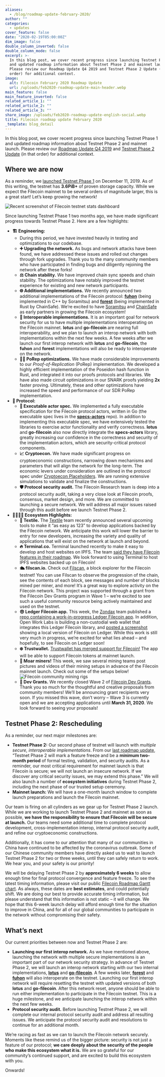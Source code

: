 ```yaml
---
aliases:
  - /blog/roadmap-update-february-2020/
author: ""
categories:
  - updates
cover_feature: false
date: "2020-02-19T05:00:00Z"
dim_image: false
double_column_inverted: false
double_column_mode: false
excerpt: >-
  In this blog post, we cover recent progress since launching Testnet Phase 1
  and updated roadmap information about Testnet Phase 2 and mainnet launch.
  Please review our Roadmap Update Q4 2019 and Testnet Phase 2 Update (in that
  order) for additional context.
image:
  alt: Filecoin February 2020 Roadmap Update
  url: /uploads/feb2020-roadmap-update-main-header.webp
main_feature: false
main_feature_inverted: false
related_article_1: ""
related_article_2: ""
related_article_3: ""
share_image: /uploads/feb2020-roadmap-update-english-social.webp
title: Filecoin roadmap update February 2020
_template: blog_detail
---
```


In this blog post, we cover recent progress since launching Testnet Phase 1 and updated roadmap information about Testnet Phase 2 and mainnet launch. Please review our [Roadmap Update Q4 2019](https://filecoin.io/blog/roadmap-update-2019-q4/) and [Testnet Phase 2 Update](https://filecoin.io/blog/testnet-phase-2-update/) (in that order) for additional context.

## Where we are now

As a reminder, we [launched Testnet Phase 1](https://filecoin.io/blog/filecoin-testnet-is-live/) on December 11, 2019. As of this writing, the testnet has **3.6PiB+** of proven storage capacity. While we expect the Filecoin mainnet to be several orders of magnitude larger, this is a great start! Let’s keep growing the network!

![Recent screenshot of Filecoin testnet stats dashboard](https://filecoin.io/vintage/images/blog/testnet-stats-feb-2020.jpg)

Since launching Testnet Phase 1 two months ago, we have made significant progress towards Testnet Phase 2. Here are a few highlights:

- **🏗️ Engineering:**
  - During this period, we have invested heavily in testing and optimizations to our codebase.
  - **➕ Upgrading the network.** As bugs and network attacks have been found, we have addressed these issues and rolled out changes through fork upgrades. Thank you to the many community members who have participated in finding bugs and diligently rejoining the network after these forks!
  - **⚖️ Chain stability.** We have improved chain sync speeds and chain stability. The optimizations have notably improved the testnet experience for existing and new network participants.
  - **🌐 Additional implementations.** We recently announced two additional implementations of the Filecoin protocol: [**fuhon**](https://github.com/filecoin-project/cpp-filecoin) (being implemented in C++ by Soramitsu) and [**forest**](https://github.com/chainsafe/forest) (being implemented in Rust by ChainSafe). We’re excited to have [Soramitsu](https://soramitsu.co.jp/) and [ChainSafe](https://chainsafe.io/) as early partners in growing the Filecoin ecosystem!
  - **🔗 Interoperable implementations.** It is an important goal for network security for us to have multiple implementations interoperating on the Filecoin mainnet. **lotus** and **go-filecoin** are nearing full interoperability, and we plan to launch an interop network with both implementations within the next few weeks. A few weeks after we launch our first interop network with **lotus** and **go-filecoin**, the **fuhon** and **forest** implementations will also be ready to interoperate on the network.
  - **🏃‍♀️ PoRep optimizations.** We have made considerable improvements to our _Proof-of-Replication_ (PoRep) implementation. We developed a highly efficient implementation of the Poseidon hash function in Rust, and integrated it into our proofs protocols and libraries. We have also made circuit optimizations in our SNARK proofs yielding **2x** faster proving. Ultimately, these and other optimizations have increased the speed and performance of our SDR PoRep implementation.
- **🍥 Protocol:**
  - **🧬 Executable actor spec.** We implemented a fully executable specification for the Filecoin protocol actors, written in Go (the executable spec lives in the [**specs-actors**](https://github.com/filecoin-project/specs-actors) repo). In addition to implementing this executable spec, we have extensively tested the libraries to exercise actor functionality and verify correctness. **lotus** and **go-filecoin** also now directly integrate the **specs-actors** library, greatly increasing our confidence in the correctness and security of the implementation actors, which are security-critical protocol components.
  - **📈 Cryptoecon.** We have made significant progress on cryptoeconomic constructions, narrowing down mechanisms and parameters that will align the network for the long-term. The economic levers under consideration are outlined in the protocol spec under [Cryptoecon Placeholders](https://filecoin-project.github.io/specs/#algorithms__cryptoecon). We are running extensive simulations to validate and finalize the constructions.
  - **🛡️ Protocol security audit.** The Filecoin Research team is deep into a protocol security audit, taking a very close look at Filecoin proofs, consensus, market design, and more. We are committed to launching a secure network. We will address all major issues raised through this audit before we launch Testnet Phase 2.
- **👨‍👩‍👧‍👦 Ecosystem Highlights:**
  - **🌟 Textile.** The [Textile](https://textile.io/) team recently announced several upcoming tools to make it “as easy as 123” to develop applications backed by the Filecoin network. We anticipate this work will lower the barrier to entry for new developers, increasing the variety and quality of applications that will exist on the network at launch and beyond.
  - **🔥 Terminal.co.** Terminal launched recently to make it easy to develop and host websites on IPFS. The team [said they have Filecoin features in their roadmap](https://twitter.com/terminaldotco/status/1227770882904424449). We look forward to using Terminal to host IPFS websites backed up on Filecoin!
  - **🛳️ filscan.io.** Check out [Filscan](https://filscan.io/), a block explorer for the Filecoin testnet! You can use Filscan to observe the progression of the chain, see the contents of each block, see messages and number of blocks mined per miner, and more! It’s a great way to explore activity on the Filecoin network. This project was supported through a grant from the Filecoin Dev Grants program in Wave 1 – we’re excited to see such a useful community resource being actively maintained and used on the testnet.
  - **😎 Ledger Filecoin app.** This week, the [Zondax](https://zondax.ch/) team published a [repo containing a work-in-progress Ledger Filecoin app](https://github.com/Zondax/ledger-filecoin). In addition, Open Work Labs is building a non-custodial web wallet that integrates this Ledger Filecoin library, and [posted a screenshot](https://twitter.com/openworklabs/status/1225882262291378176) showing a local version of Filecoin on Ledger. While this work is still very much in progress, we’re excited for what lies ahead – and hopefully, to see Filecoin on Ledger soon!
  - **❄️ Trustwallet.** [Trustwallet has merged support for Filecoin!](https://github.com/trustwallet/wallet-core/pull/811) The app will be able to support Filecoin tokens at mainnet launch.
  - **💾 Moar miners!** This week, we saw several mining teams post pictures and videos of their mining setups in advance of the Filecoin mainnet launch. Check out some of the setups below! ![Filecoin community mining rigs](https://filecoin.io/vintage/images/blog/mining-rigs.jpg)
  - **👟 Dev Grants.** We recently closed Wave 2 of [Filecoin Dev Grants](https://filecoin.io/grants/). Thank you so much for the thoughtful and creative proposals from community members! We’ll be announcing grant recipients very soon. If you missed this wave, don’t worry – Wave 3 is currently open and we are accepting applications until **March 31, 2020**. We look forward to seeing your proposals!

## Testnet Phase 2: Rescheduling

As a reminder, our next major milestones are:

- **Testnet Phase 2:** Our second phase of testnet will launch with _multiple secure, interoperable implementations_. From our [last roadmap update](https://filecoin.io/blog/roadmap-update-2019-q4/), “Testnet Phase 2 will mark a feature freeze and be a **minimum two-month period** of formal testing, validation, and security audits. As a reminder, our most critical requirement for mainnet launch is that Filecoin is secure; we will not launch an insecure network. If we discover any critical security issues, we may extend this phase.” We will also launch a number of **ecosystem initiatives** during Testnet Phase 2, including the next phase of our trusted setup ceremony.
- **Mainnet launch:** We will have a one-month launch window to complete launch preparations and launch the Filecoin mainnet.

Our team is firing on all cylinders as we gear up for Testnet Phase 2 launch. While we are working to launch Testnet Phase 2 and mainnet as soon as possible, **we have the responsibility to ensure that Filecoin will be secure at launch.** Our teams need some additional time to complete protocol development, cross-implementation interop, internal protocol security audit, and refine our cryptoeconomic constructions.

Additionally, it has come to our attention that many of our communities in China have continued to be affected by the coronavirus outbreak. Some of our Chinese community members have directly asked us to wait to launch Testnet Phase 2 for two or three weeks, until they can safely return to work. We hear you, and your safety is our priority!

We will be delaying Testnet Phase 2 by **approximately 6 weeks** to allow enough time for final protocol convergence and feature freeze. To see the latest timing information, please visit our public [Filecoin Roadmap Gantt chart](https://app.instagantt.com/shared/s/1152992274307505/latest). As always, these dates are **best estimates**, and could potentially shift. We are doing our best to provide accurate timing information, but please understand that this information is not static – it will change. We hope that this 6-week launch delay will afford enough time for the situation to improve in China, and for all of our global communities to participate in the network without compromising their safety.

## What’s next

Our current priorities between now and Testnet Phase 2 are:

- **Launching our first interop network.** As we have mentioned above, launching the network with multiple secure implementations is an important part of our network security strategy. In advance of Testnet Phase 2, we will launch an interop network starting with our two internal implementations, [**lotus**](https://github.com/filecoin-project/lotus) and [**go-filecoin**](https://github.com/filecoin-project/go-filecoin). A few weeks later, [**forest**](https://github.com/chainsafe/forest) and [**fuhon**](https://github.com/filecoin-project/cpp-filecoin) will also interoperate on the testnet. Launching our first interop network will require resetting the testnet with updated versions of both **lotus** and **go-filecoin**. After this network reset, anyone should be able to run either implementation to participate in the Filecoin testnet. This is a huge milestone, and we anticipate launching the interop network within the next few weeks.
- **Protocol security audit.** Before launching Testnet Phase 2, we will complete our internal protocol security audit and address all resulting issues. We anticipate the protocol security audit and resolutions to continue for an additional month.

We’re racing as fast as we can to launch the Filecoin network securely. Moments like these remind us of the bigger picture: security is not just a feature of our protocol; **we care deeply about the security of the people who make this ecosystem what it is.** We are so grateful for our community’s continued support, and are excited to build this ecosystem with you.

Onwards!
